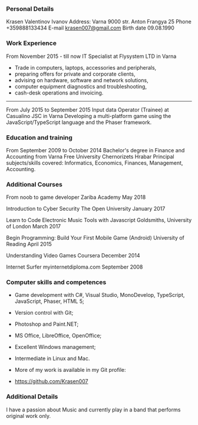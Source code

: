 ### Personal Details	
 
Krasen Valentinov Ivanov
Address: Varna 9000 str. Anton Frangya 25
Phone	+359888133434
E-mail	krasen007@gmail.com
Birth date	09.08.1990

### Work Experience

From November 2015 - till now
IT Specialist at Flysystem LTD in Varna
- Trade in computers, laptops, accessories and peripherals,
- preparing offers for private and corporate clients, 
- advising on hardware, software and network solutions, 
- computer equipment diagnostics and troubleshooting, 
- cash-desk operations and invoicing.

***

From July 2015 to September 2015
Input data Operator (Trainee) at Casualino JSC in Varna
Developing a multi-platform game using the JavaScript/TypeScript language and the Phaser framework.

### Education and training	 

From September 2009 to October 2014
Bachelor's degree in Finance and Accounting from Varna Free University Chernorizets Hrabar
Principal subjects/skills covered:	Informatics, Economics, Finances, Management, Accounting.

### Additional Courses	

From noob to game developer
Zariba Academy
May 2018



Introduction to Cyber Security
The Open University
January 2017


Learn to Code Electronic Music Tools with Javascript
Goldsmiths, University of London
March 2017



Begin Programming: Build Your First Mobile Game (Android)
University of Reading
April 2015


Understanding Video Games
Coursera
December 2014


Internet Surfer
myinternetdiploma.com
September 2008

### Computer skills and competences	

- Game development with C#, Visual Studio, MonoDevelop, TypeScript, JavaScript, Phaser, HTML 5;
- Version control with Git;
- Photoshop and Paint.NET;
- MS Office, LibreOffice, OpenOffice;
- Excellent Windows management;
- Intermediate in Linux and Mac.

- More of my work is available in my Git profile:
- https://github.com/Krasen007

### Additional Details

I have a passion about Music and currently play in a band that performs original work only.
